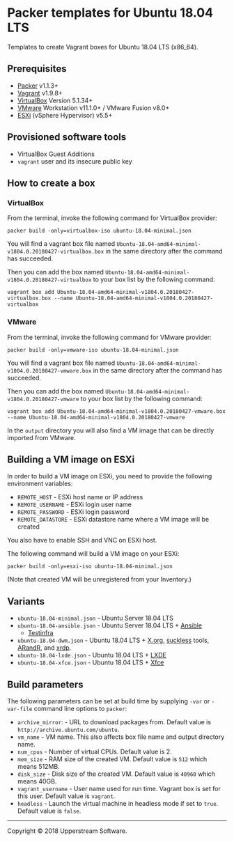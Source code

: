 # Packer templates for Ubuntu 18.04 LTS

Templates to create Vagrant boxes for Ubuntu 18.04 LTS (x86_64).


## Prerequisites

* [Packer][] v1.1.3+
* [Vagrant][] v1.9.8+
* [VirtualBox][] Version 5.1.34+
* [VMware][] Workstation v11.1.0+ / VMware Fusion v8.0+
* [ESXi][] (vSphere Hypervisor) v5.5+

[ESXi]: http://www.vmware.com/products/vsphere-hypervisor
        "Free VMware vSphere Hypervisor, Free Virtualization (ESXi)"
[Packer]: https://www.packer.io/ "Packer by HashiCorp"
[Vagrant]: https://www.vagrantup.com/ "Vagrant"
[VirtualBox]: https://www.virtualbox.org/ "Oracle VM VirtualBox"
[VMware]: http://www.vmware.com/
    "VMware Virtualization for Desktop &amp; Server, Application, Public &amp; Hybrid Clouds"


## Provisioned software tools

* VirtualBox Guest Additions
* `vagrant` user and its insecure public key


## How to create a box

### VirtualBox

From the terminal, invoke the following command for VirtualBox provider:

    packer build -only=virtualbox-iso ubuntu-18.04-minimal.json

You will find a vagrant box file named `Ubuntu-18.04-amd64-minimal-v1804.0.20180427-virtualbox.box`
in the same directory after the command has succeeded.

Then you can add the box named `Ubuntu-18.04-amd64-minimal-v1804.0.20180427-virtualbox`
to your box list by the following command:

    vagrant box add Ubuntu-18.04-amd64-minimal-v1804.0.20180427-virtualbox.box --name Ubuntu-18.04-amd64-minimal-v1804.0.20180427-virtualbox

### VMware

From the terminal, invoke the following command for VMware provider:

    packer build -only=vmware-iso ubuntu-18.04-minimal.json

You will find a vagrant box file named `Ubuntu-18.04-amd64-minimal-v1804.0.20180427-vmware.box`
in the same directory after the command has succeeded.

Then you can add the box named `Ubuntu-18.04-amd64-minimal-v1804.0.20180427-vmware`
to your box list by the following command:

    vagrant box add Ubuntu-18.04-amd64-minimal-v1804.0.20180427-vmware.box --name Ubuntu-18.04-amd64-minimal-v1804.0.20180427-vmware

In the `output` directory you will also find a VM image that can be
directly imported from VMware.


## Building a VM image on ESXi

In order to build a VM image on ESXi, you need to provide the following
environment variables:

* `REMOTE_HOST` - ESXi host name or IP address
* `REMOTE_USERNAME` - ESXi login user name
* `REMOTE_PASSWORD` - ESXi login password
* `REMOTE_DATASTORE` - ESXi datastore name where a VM image will be
  created

You also have to enable SSH and VNC on ESXi host.

The following command will build a VM image on your ESXi:

    packer build -only=esxi-iso ubuntu-18.04-minimal.json

(Note that created VM will be unregistered from your Inventory.)


## Variants

* `ubuntu-18.04-minimal.json` - Ubuntu Server 18.04 LTS
* `ubuntu-18.04-ansible.json` - Ubuntu Server 18.04 LTS + [Ansible][]
  + [Testinfra][]
* `ubuntu-18.04-dwm.json` - Ubuntu 18.04 LTS + [X.org][], [suckless][]
  tools, [ARandR][], and [xrdp][].
* `ubuntu-18.04-lxde.json` - Ubuntu 18.04 LTS + [LXDE][]
* `ubuntu-18.04-xfce.json` - Ubuntu 18.04 LTS + [Xfce][]

[Ansible]: https://www.ansible.com/ "Ansible is Simple IT Automation"
[ARandR]: https://christian.amsuess.com/tools/arandr/
    "ARandR: Another XRandR GUI"
[LXDE]: http://lxde.org/ "LXDE"
[suckless]: http://suckless.org/ "suckless.org software that sucks less"
[Testinfra]: https://testinfra.readthedocs.io/en/latest/
    "Testinfra test your infrastructure &mdash; testinfra 1.10.2.dev3 documentation"
[X.org]: https://www.x.org/wiki/ "X.Org"
[Xfce]: https://xfce.org/ "Xfce Desktop Environment"
[xrdp]: http://www.xrdp.org/ "xrdp"


## Build parameters

The following parameters can be set at build time by supplying `-var`
or `-var-file` command line options to `packer`:

* `archive_mirror`: - URL to download packages from.  Default value is
  `http://archive.ubuntu.com/ubuntu`.
* `vm_name` - VM name.  This also affects box file name and output
  directory name.
* `num_cpus` - Number of virtual CPUs.  Default value is 2.
* `mem_size` - RAM size of the created VM.  Default value is `512`
  which means 512MB.
* `disk_size` - Disk size of the created VM.  Default value is `40960`
  which means 40GB.
* `vagrant_username` - User name used for run time.  Vagrant box is set
  for this user.  Default value is `vagrant`.
* `headless` - Launch the virtual machine in headless mode if set to
  `true`.  Default value is `false`.


- - -

Copyright &copy; 2018 Upperstream Software.
